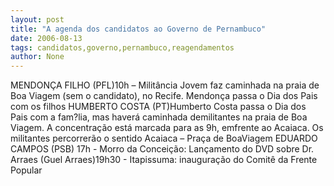 ```yaml
---
layout: post
title: "A agenda dos candidatos ao Governo de Pernambuco"
date: 2006-08-13
tags: candidatos,governo,pernambuco,reagendamentos
author: None
---
```

MENDONÇA FILHO (PFL)10h – Militância Jovem faz caminhada na praia de Boa Viagem (sem o candidato), no Recife. Mendonça passa o Dia dos Pais com os filhos
HUMBERTO COSTA (PT)Humberto Costa passa o Dia dos Pais com a fam?lia, mas haverá caminhada demilitantes na praia de Boa Viagem. A concentração está marcada para as 9h, emfrente ao Acaiaca. Os militantes percorrerão o sentido Acaiaca – Praça de BoaViagem
EDUARDO CAMPOS (PSB)
17h - Morro da Conceição: Lançamento do DVD sobre Dr. Arraes (Guel Arraes)19h30 - Itapissuma: inauguração do Comitê da Frente Popular 